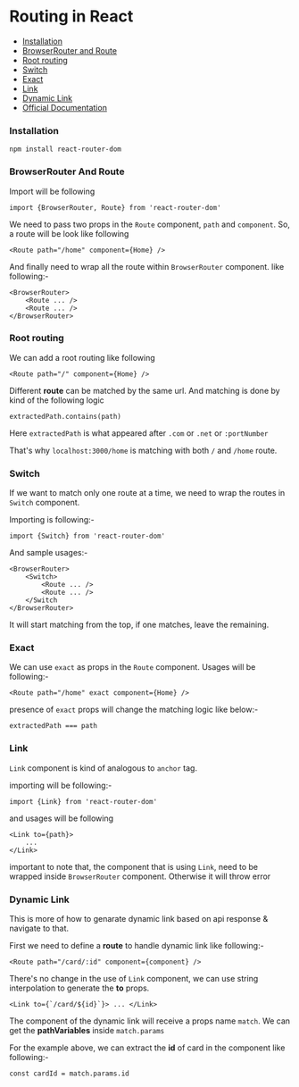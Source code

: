 Routing in React
=========

- [Installation](#installation)
- [BrowserRouter and Route](#browserrouter-and-route)
- [Root routing](#root-routing)
- [Switch](#switch)
- [Exact](#exact)
- [Link](#link)
- [Dynamic Link](#dynamic-link)
- [Official Documentation](https://reacttraining.com/react-router/web/guides/quick-start)

### Installation
```
npm install react-router-dom
```

### BrowserRouter And Route
Import will be following
```
import {BrowserRouter, Route} from 'react-router-dom'
```

We need to pass two props in the `Route` component, `path` and `component`. So, a route will be look like following
```
<Route path="/home" component={Home} />
```

And finally need to wrap all the route within `BrowserRouter` component. like following:-
```
<BrowserRouter>
	<Route ... />
	<Route ... />
</BrowserRouter>
```

### Root routing
We can add a root routing like following
```
<Route path="/" component={Home} />
```

Different **route** can be matched by the same url. And matching is done by kind of the following logic
```
extractedPath.contains(path)
```

Here `extractedPath` is what appeared after `.com` or `.net` or `:portNumber`

That's why `localhost:3000/home` is matching with both `/` and `/home` route.

### Switch
If we want to match only one route at a time, we need to wrap the routes in `Switch` component.

Importing is following:-
```
import {Switch} from 'react-router-dom'
```

And sample usages:-
```
<BrowserRouter>
	<Switch>
		<Route ... />
		<Route ... />
	</Switch
</BrowserRouter>
```

It will start matching from the top, if one matches, leave the remaining.

### Exact
We can use `exact` as props in the `Route` component. Usages will be following:-
```
<Route path="/home" exact component={Home} />
```

presence of `exact` props will change the matching logic like below:-
```
extractedPath === path
```

### Link 
`Link` component is kind of analogous to `anchor` tag. 

importing will be following:-
```
import {Link} from 'react-router-dom'
```

and usages will be following
```
<Link to={path}>
	...
</Link>
```
important to note that, the component that is using `Link`, need to be wrapped inside `BrowserRouter` component. Otherwise it will throw error

### Dynamic Link
This is more of how to genarate dynamic link based on api response & navigate to that.

First we need to define a **route** to handle dynamic link like following:-
```
<Route path="/card/:id" component={component} />
```

There's no change in the use of `Link` component, we can use string interpolation to generate the **to** props.
```
<Link to={`/card/${id}`}> ... </Link>
```

The component of the dynamic link will receive a props name `match`. We can get the **pathVariables** inside `match.params`

For the example above, we can extract the **id** of card in the component like following:-
```
const cardId = match.params.id
```
